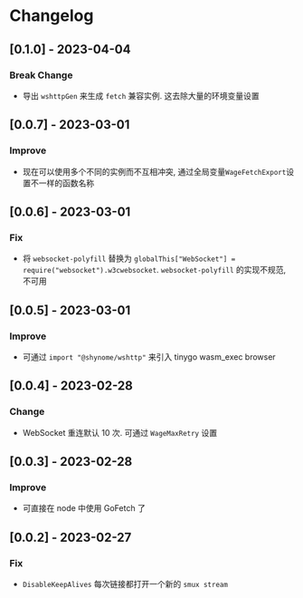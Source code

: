 # Changelog

## [0.1.0] - 2023-04-04

### Break Change

- 导出 `wshttpGen` 来生成 `fetch` 兼容实例. 这去除大量的环境变量设置

## [0.0.7] - 2023-03-01

### Improve

- 现在可以使用多个不同的实例而不互相冲突, 通过全局变量`WageFetchExport`设置不一样的函数名称

## [0.0.6] - 2023-03-01

### Fix

- 将 `websocket-polyfill` 替换为 `globalThis["WebSocket"] = require("websocket").w3cwebsocket`.
  `websocket-polyfill` 的实现不规范, 不可用

## [0.0.5] - 2023-03-01

### Improve

- 可通过 `import "@shynome/wshttp"` 来引入 tinygo wasm_exec browser

## [0.0.4] - 2023-02-28

### Change

- WebSocket 重连默认 10 次. 可通过 `WageMaxRetry` 设置

## [0.0.3] - 2023-02-28

### Improve

- 可直接在 node 中使用 GoFetch 了

## [0.0.2] - 2023-02-27

### Fix

- `DisableKeepAlives` 每次链接都打开一个新的 `smux stream`
